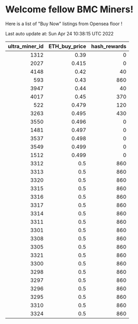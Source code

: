 # Welcome fellow BMC Miners!
Here is a list of "Buy Now" listings from Opensea floor !


Last auto update at: Sun Apr 24 10:38:15 UTC 2022


|   ultra_miner_id |   ETH_buy_price |   hash_rewards |
|-----------------:|----------------:|---------------:|
|             1312 |           0.39  |              0 |
|             2027 |           0.415 |              0 |
|             4148 |           0.42  |             40 |
|              593 |           0.43  |            860 |
|             3947 |           0.44  |             40 |
|             4017 |           0.45  |            370 |
|              522 |           0.479 |            120 |
|             3263 |           0.495 |            430 |
|             3550 |           0.496 |              0 |
|             1481 |           0.497 |              0 |
|             3537 |           0.498 |              0 |
|             3549 |           0.499 |              0 |
|             1512 |           0.499 |              0 |
|             3312 |           0.5   |            860 |
|             3313 |           0.5   |            860 |
|             3320 |           0.5   |            860 |
|             3315 |           0.5   |            860 |
|             3316 |           0.5   |            860 |
|             3317 |           0.5   |            860 |
|             3314 |           0.5   |            860 |
|             3311 |           0.5   |            860 |
|             3301 |           0.5   |            860 |
|             3308 |           0.5   |            860 |
|             3305 |           0.5   |            860 |
|             3321 |           0.5   |            860 |
|             3300 |           0.5   |            860 |
|             3298 |           0.5   |            860 |
|             3297 |           0.5   |            860 |
|             3296 |           0.5   |            860 |
|             3295 |           0.5   |            860 |
|             3310 |           0.5   |            860 |
|             3324 |           0.5   |            860 |